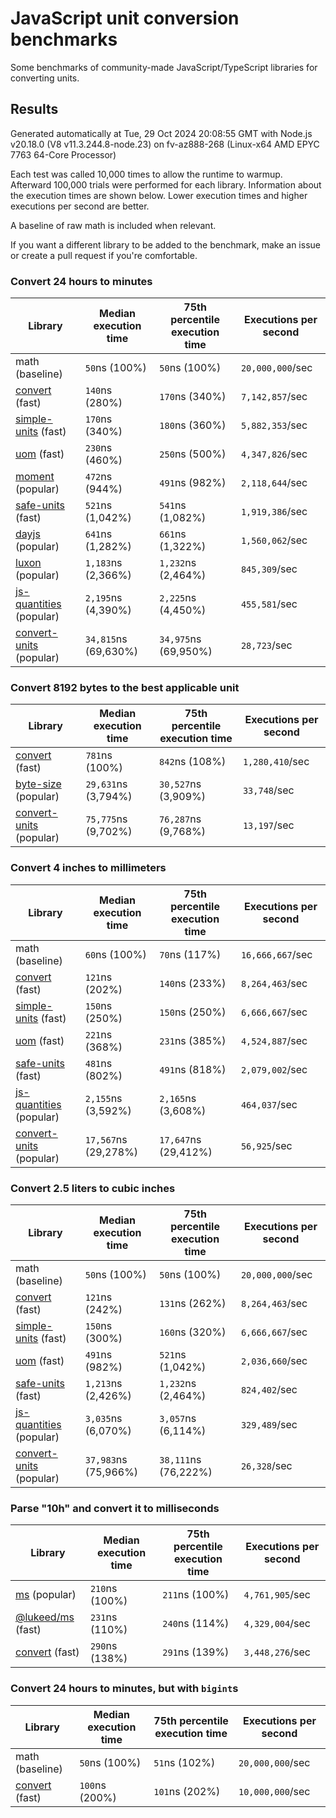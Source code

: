 # JavaScript unit conversion benchmarks

Some benchmarks of community-made JavaScript/TypeScript libraries for converting units.

## Results

<!-- beginblock(results) -->

Generated automatically at Tue, 29 Oct 2024 20:08:55 GMT with Node.js v20.18.0 (V8 v11.3.244.8-node.23) on fv-az888-268 (Linux-x64 AMD EPYC 7763 64-Core Processor)

Each test was called 10,000 times to allow the runtime to warmup.
Afterward 100,000 trials were performed for each library.
Information about the execution times are shown below.
Lower execution times and higher executions per second are better.

A baseline of raw math is included when relevant.

If you want a different library to be added to the benchmark, make an issue or create a pull request if you're comfortable.

### Convert 24 hours to minutes

| Library                                                            | Median execution time | 75th percentile execution time | Executions per second |
| ------------------------------------------------------------------ | --------------------- | ------------------------------ | --------------------- |
| math (baseline)                                                    | `50`ns (100%)         | `50`ns (100%)                  | `20,000,000`/sec      |
| [convert](https://npmjs.com/package/convert) (fast)                | `140`ns (280%)        | `170`ns (340%)                 | `7,142,857`/sec       |
| [simple-units](https://npmjs.com/package/simple-units) (fast)      | `170`ns (340%)        | `180`ns (360%)                 | `5,882,353`/sec       |
| [uom](https://npmjs.com/package/uom) (fast)                        | `230`ns (460%)        | `250`ns (500%)                 | `4,347,826`/sec       |
| [moment](https://npmjs.com/package/moment) (popular)               | `472`ns (944%)        | `491`ns (982%)                 | `2,118,644`/sec       |
| [safe-units](https://npmjs.com/package/safe-units) (fast)          | `521`ns (1,042%)      | `541`ns (1,082%)               | `1,919,386`/sec       |
| [dayjs](https://npmjs.com/package/dayjs) (popular)                 | `641`ns (1,282%)      | `661`ns (1,322%)               | `1,560,062`/sec       |
| [luxon](https://npmjs.com/package/luxon) (popular)                 | `1,183`ns (2,366%)    | `1,232`ns (2,464%)             | `845,309`/sec         |
| [js-quantities](https://npmjs.com/package/js-quantities) (popular) | `2,195`ns (4,390%)    | `2,225`ns (4,450%)             | `455,581`/sec         |
| [convert-units](https://npmjs.com/package/convert-units) (popular) | `34,815`ns (69,630%)  | `34,975`ns (69,950%)           | `28,723`/sec          |

### Convert 8192 bytes to the best applicable unit

| Library                                                            | Median execution time | 75th percentile execution time | Executions per second |
| ------------------------------------------------------------------ | --------------------- | ------------------------------ | --------------------- |
| [convert](https://npmjs.com/package/convert) (fast)                | `781`ns (100%)        | `842`ns (108%)                 | `1,280,410`/sec       |
| [byte-size](https://npmjs.com/package/byte-size) (popular)         | `29,631`ns (3,794%)   | `30,527`ns (3,909%)            | `33,748`/sec          |
| [convert-units](https://npmjs.com/package/convert-units) (popular) | `75,775`ns (9,702%)   | `76,287`ns (9,768%)            | `13,197`/sec          |

### Convert 4 inches to millimeters

| Library                                                            | Median execution time | 75th percentile execution time | Executions per second |
| ------------------------------------------------------------------ | --------------------- | ------------------------------ | --------------------- |
| math (baseline)                                                    | `60`ns (100%)         | `70`ns (117%)                  | `16,666,667`/sec      |
| [convert](https://npmjs.com/package/convert) (fast)                | `121`ns (202%)        | `140`ns (233%)                 | `8,264,463`/sec       |
| [simple-units](https://npmjs.com/package/simple-units) (fast)      | `150`ns (250%)        | `150`ns (250%)                 | `6,666,667`/sec       |
| [uom](https://npmjs.com/package/uom) (fast)                        | `221`ns (368%)        | `231`ns (385%)                 | `4,524,887`/sec       |
| [safe-units](https://npmjs.com/package/safe-units) (fast)          | `481`ns (802%)        | `491`ns (818%)                 | `2,079,002`/sec       |
| [js-quantities](https://npmjs.com/package/js-quantities) (popular) | `2,155`ns (3,592%)    | `2,165`ns (3,608%)             | `464,037`/sec         |
| [convert-units](https://npmjs.com/package/convert-units) (popular) | `17,567`ns (29,278%)  | `17,647`ns (29,412%)           | `56,925`/sec          |

### Convert 2.5 liters to cubic inches

| Library                                                            | Median execution time | 75th percentile execution time | Executions per second |
| ------------------------------------------------------------------ | --------------------- | ------------------------------ | --------------------- |
| math (baseline)                                                    | `50`ns (100%)         | `50`ns (100%)                  | `20,000,000`/sec      |
| [convert](https://npmjs.com/package/convert) (fast)                | `121`ns (242%)        | `131`ns (262%)                 | `8,264,463`/sec       |
| [simple-units](https://npmjs.com/package/simple-units) (fast)      | `150`ns (300%)        | `160`ns (320%)                 | `6,666,667`/sec       |
| [uom](https://npmjs.com/package/uom) (fast)                        | `491`ns (982%)        | `521`ns (1,042%)               | `2,036,660`/sec       |
| [safe-units](https://npmjs.com/package/safe-units) (fast)          | `1,213`ns (2,426%)    | `1,232`ns (2,464%)             | `824,402`/sec         |
| [js-quantities](https://npmjs.com/package/js-quantities) (popular) | `3,035`ns (6,070%)    | `3,057`ns (6,114%)             | `329,489`/sec         |
| [convert-units](https://npmjs.com/package/convert-units) (popular) | `37,983`ns (75,966%)  | `38,111`ns (76,222%)           | `26,328`/sec          |

### Parse "10h" and convert it to milliseconds

| Library                                                   | Median execution time | 75th percentile execution time | Executions per second |
| --------------------------------------------------------- | --------------------- | ------------------------------ | --------------------- |
| [ms](https://npmjs.com/package/ms) (popular)              | `210`ns (100%)        | `211`ns (100%)                 | `4,761,905`/sec       |
| [@lukeed/ms](https://npmjs.com/package/@lukeed/ms) (fast) | `231`ns (110%)        | `240`ns (114%)                 | `4,329,004`/sec       |
| [convert](https://npmjs.com/package/convert) (fast)       | `290`ns (138%)        | `291`ns (139%)                 | `3,448,276`/sec       |

### Convert 24 hours to minutes, but with `bigint`s

| Library                                             | Median execution time | 75th percentile execution time | Executions per second |
| --------------------------------------------------- | --------------------- | ------------------------------ | --------------------- |
| math (baseline)                                     | `50`ns (100%)         | `51`ns (102%)                  | `20,000,000`/sec      |
| [convert](https://npmjs.com/package/convert) (fast) | `100`ns (200%)        | `101`ns (202%)                 | `10,000,000`/sec      |

<!-- endblock(results) -->
